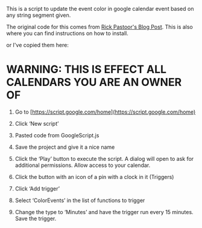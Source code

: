 This is a script to update the event color in google calendar event based on any string segment given.


The original code for this comes from [Rick Pastoor's Blog Post](https://rickpastoor.com/2019/05/30/google-calendar-color-coder.html). This is also where you can find instructions on how to install.


or I've copied them here:

# WARNING: THIS IS EFFECT ALL CALENDARS YOU ARE AN OWNER OF

1. Go to [https://script.google.com/home](https://script.google.com/home)

2. Click ‘New script’

3. Pasted code from GoogleScript.js

4. Save the project and give it a nice name

5. Click the ‘Play’ button to execute the script. A dialog will open to ask for additional permissions. Allow access to your calendar.

6. Click the button with an icon of a pin with a clock in it (Triggers)

7. Click ‘Add trigger’

8. Select ‘ColorEvents’ in the list of functions to trigger

9. Change the type to ‘Minutes’ and have the trigger run every 15 minutes. Save the trigger.
